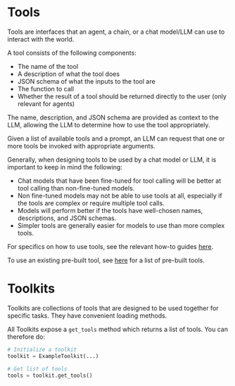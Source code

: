 # Tools

Tools are interfaces that an agent, a chain, or a chat model/LLM can use to interact with the world.

A tool consists of the following components:

- The name of the tool
- A description of what the tool does
- JSON schema of what the inputs to the tool are
- The function to call
- Whether the result of a tool should be returned directly to the user (only relevant for agents)

The name, description, and JSON schema are provided as context to the LLM, allowing the LLM to determine how to use the tool appropriately.

Given a list of available tools and a prompt, an LLM can request that one or more tools be invoked with appropriate arguments.

Generally, when designing tools to be used by a chat model or LLM, it is important to keep in mind the following:

- Chat models that have been fine-tuned for tool calling will be better at tool calling than non-fine-tuned models.
- Non fine-tuned models may not be able to use tools at all, especially if the tools are complex or require multiple tool calls.
- Models will perform better if the tools have well-chosen names, descriptions, and JSON schemas.
- Simpler tools are generally easier for models to use than more complex tools.

For specifics on how to use tools, see the relevant how-to guides [here](#).

To use an existing pre-built tool, see [here](#) for a list of pre-built tools.

# Toolkits

Toolkits are collections of tools that are designed to be used together for specific tasks. They have convenient loading methods.

All Toolkits expose a `get_tools` method which returns a list of tools. You can therefore do:

```python
# Initialize a toolkit
toolkit = ExampleToolkit(...)

# Get list of tools
tools = toolkit.get_tools()
```

